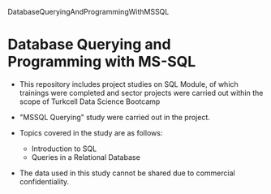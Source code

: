 DatabaseQueryingAndProgrammingWithMSSQL
# Database Querying and Programming with MS-SQL
- This repository includes project studies on SQL Module, of which trainings were completed and sector projects were carried out within the scope of Turkcell Data Science Bootcamp

- "MSSQL Querying" study were carried out in the project. 

- Topics covered in the study are as follows:
    - Introduction to SQL
    - Queries in a Relational Database

- The data used in this study cannot be shared due to commercial confidentiality.

